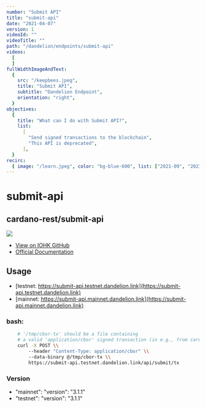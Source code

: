 ```yaml
---
number: "Submit API"
title: "submit-api"
date: "2021-04-07"
version: 1
videoId: ""
videoTitle: ""
path: "/dandelion/endpoints/submit-api"
videos:
  [
  ]
fullWidthImageAndText:
  {
    src: "/keepbees.jpeg",
    title: "Submit API",
    subtitle: "Dandelion Endpoint",
    orientation: "right",
  }
objectives:
  {
    title: "What can I do with Submit API?",
    list:
      [
        "Send signed transactions to the blockchain",
        "This API is deprecated",
      ],
  }
recirc:
  { image: "/learn.jpeg", color: "bg-blue-600", list: ["2021-09", "2021-10"] }
---  
```


# submit-api
## cardano-rest/submit-api

![](/showcase-submit-api.png)
- [View on IOHK GitHub](https://github.com/input-output-hk/cardano-rest#overview)
- [Official Documentation](https://input-output-hk.github.io/cardano-rest/submit-api/)


## Usage
- [testnet: https://submit-api.testnet.dandelion.link](https://submit-api.testnet.dandelion.link)
- [mainnet: https://submit-api.mainnet.dandelion.link](https://submit-api.mainnet.dandelion.link)

### bash:  
```bash
    # '/tmp/cbor-tx' should be a file containing 
    # a valid 'application/cbor' signed transaction (in e.g., from cardano-cli)
    curl -X POST \\
        --header "Content-Type: application/cbor" \\
        --data-binary @/tmp/cbor-tx \\
        https://submit-api.testnet.dandelion.link/api/submit/tx
```

### Version
- "mainnet": "version": "3.1.1"
- "testnet": "version": "3.1.1"